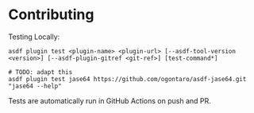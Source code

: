 # Contributing

Testing Locally:

```shell
asdf plugin test <plugin-name> <plugin-url> [--asdf-tool-version <version>] [--asdf-plugin-gitref <git-ref>] [test-command*]

# TODO: adapt this
asdf plugin test jase64 https://github.com/ogontaro/asdf-jase64.git "jase64 --help"
```

Tests are automatically run in GitHub Actions on push and PR.
